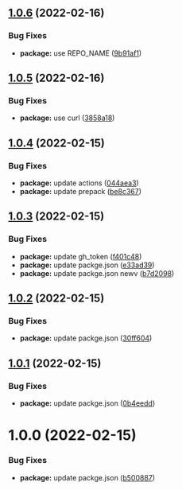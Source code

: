 ## [1.0.6](https://github.com/zahidferz/npmz/compare/1.0.5...1.0.6) (2022-02-16)


### Bug Fixes

* **package:** use REPO_NAME ([9b91af1](https://github.com/zahidferz/npmz/commit/9b91af18b88722cdb8523b0360295a30deea5e85))

## [1.0.5](https://github.com/zahidferz/npmz/compare/1.0.4...1.0.5) (2022-02-16)


### Bug Fixes

* **package:** use curl ([3858a18](https://github.com/zahidferz/npmz/commit/3858a18c153406ec1239ea48e68028e558f80233))

## [1.0.4](https://github.com/zahidferz/npmz/compare/1.0.3...1.0.4) (2022-02-15)


### Bug Fixes

* **package:** update actions ([044aea3](https://github.com/zahidferz/npmz/commit/044aea3180754f192c25ac5f951332bb74cca110))
* **package:** update prepack ([be8c367](https://github.com/zahidferz/npmz/commit/be8c36798c8b7312938d021280e180d42ed9639c))

## [1.0.3](https://github.com/zahidferz/npmz/compare/1.0.2...1.0.3) (2022-02-15)


### Bug Fixes

* **package:** update gh_token ([f401c48](https://github.com/zahidferz/npmz/commit/f401c48e4d53649e67b037c7f4440d665f3d8a5f))
* **package:** update packge.json ([e33ad39](https://github.com/zahidferz/npmz/commit/e33ad390753fdbaa2055717171d304d89b2124ca))
* **package:** update packge.json newv ([b7d2098](https://github.com/zahidferz/npmz/commit/b7d20982c6064467eb58fb7ab3900b7b31106c11))

## [1.0.2](https://github.com/zahidferz/npmz/compare/1.0.1...1.0.2) (2022-02-15)


### Bug Fixes

* **package:** update packge.json ([30ff604](https://github.com/zahidferz/npmz/commit/30ff6041dfc01679d1714f14d424cabc5626aa3d))

## [1.0.1](https://github.com/zahidferz/npmz/compare/1.0.0...1.0.1) (2022-02-15)


### Bug Fixes

* **package:** update packge.json ([0b4eedd](https://github.com/zahidferz/npmz/commit/0b4eeddc9467ab1c00dcfee6320c78bd124d5674))

# 1.0.0 (2022-02-15)


### Bug Fixes

* **package:** update packge.json ([b500887](https://github.com/zahidferz/npmz/commit/b500887efab3a5341845951a340b3d9c674d009d))
